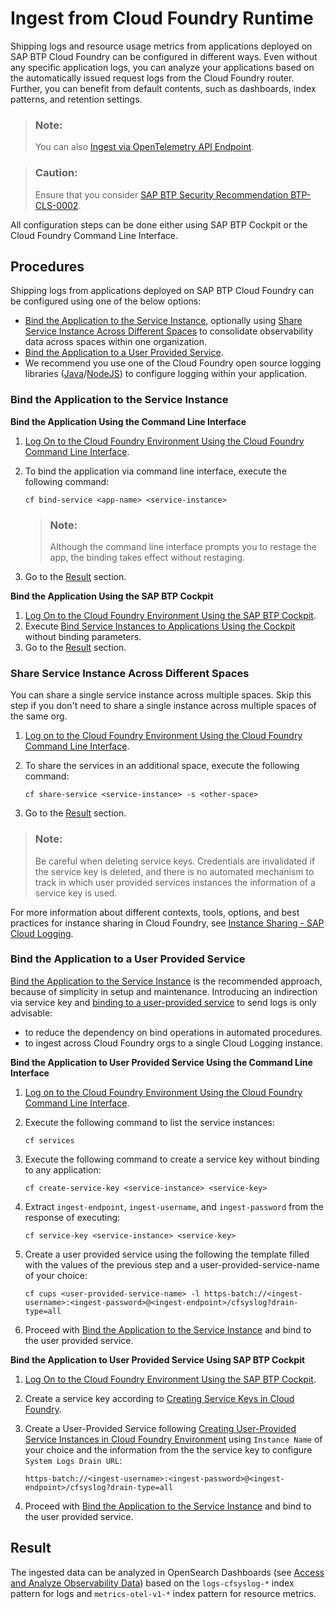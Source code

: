 <!-- loiof5a7c993743c4ee79722479371b90b37 -->

# Ingest from Cloud Foundry Runtime

Shipping logs and resource usage metrics from applications deployed on SAP BTP Cloud Foundry can be configured in different ways. Even without any specific application logs, you can analyze your applications based on the automatically issued request logs from the Cloud Foundry router. Further, you can benefit from default contents, such as dashboards, index patterns, and retention settings.

> ### Note:  
> You can also [Ingest via OpenTelemetry API Endpoint](ingest-via-opentelemetry-api-endpoint-fdc78af.md).

> ### Caution:  
> Ensure that you consider [SAP BTP Security Recommendation BTP-CLS-0002](https://help.sap.com/docs/btp/sap-btp-security-recommendations-c8a9bb59fe624f0981efa0eff2497d7d/sap-btp-security-recommendations?seclist-index=BTP-CLS-0002).

All configuration steps can be done either using SAP BTP Cockpit or the Cloud Foundry Command Line Interface.

<a name="loiof5a7c993743c4ee79722479371b90b37__section_fbf_yc4_xyb"/>

## Procedures

Shipping logs from applications deployed on SAP BTP Cloud Foundry can be configured using one of the below options:

-   [Bind the Application to the Service Instance](ingest-from-cloud-foundry-runtime-f5a7c99.md#loiof5a7c993743c4ee79722479371b90b37__bind_the_application), optionally using [Share Service Instance Across Different Spaces](ingest-from-cloud-foundry-runtime-f5a7c99.md#loiof5a7c993743c4ee79722479371b90b37__share_service_instance_across_different_spaces) to consolidate observability data across spaces within one organization.
-   [Bind the Application to a User Provided Service](ingest-from-cloud-foundry-runtime-f5a7c99.md#loiof5a7c993743c4ee79722479371b90b37__bind_the_application_to_user_provided_service).
-   We recommend you use one of the Cloud Foundry open source logging libraries \([Java](https://github.com/SAP/cf-java-logging-support)/[NodeJS](https://github.com/SAP/cf-nodejs-logging-support)\) to configure logging within your application.


### Bind the Application to the Service Instance

**Bind the Application Using the Command Line Interface**

1.  [Log On to the Cloud Foundry Environment Using the Cloud Foundry Command Line Interface](https://help.sap.com/docs/btp/sap-business-technology-platform/log-on-to-cloud-foundry-environment-using-cloud-foundry-command-line-interface).
2.  To bind the application via command line interface, execute the following command:

    ```
    cf bind-service <app-name> <service-instance>
    
    ```

    > ### Note:  
    > Although the command line interface prompts you to restage the app, the binding takes effect without restaging.

3.  Go to the [Result](ingest-from-cloud-foundry-runtime-f5a7c99.md#loiof5a7c993743c4ee79722479371b90b37__section_gvg_4k4_xyb) section.

**Bind the Application Using the SAP BTP Cockpit**

1.  [Log On to the Cloud Foundry Environment Using the SAP BTP Cockpit](https://help.sap.com/docs/btp/sap-business-technology-platform/cloud-foundry-environment).
2.  Execute [Bind Service Instances to Applications Using the Cockpit](https://help.sap.com/docs/service-manager/sap-service-manager/binding-service-instances-to-cloud-foundry-applications) without binding parameters.
3.  Go to the [Result](ingest-from-cloud-foundry-runtime-f5a7c99.md#loiof5a7c993743c4ee79722479371b90b37__section_gvg_4k4_xyb) section.


### Share Service Instance Across Different Spaces

You can share a single service instance across multiple spaces. Skip this step if you don't need to share a single instance across multiple spaces of the same org.

1.  [Log on to the Cloud Foundry Environment Using the Cloud Foundry Command Line Interface](https://help.sap.com/docs/btp/sap-business-technology-platform/log-on-to-cloud-foundry-environment-using-cloud-foundry-command-line-interface).
2.  To share the services in an additional space, execute the following command:

    ```
    cf share-service <service-instance> -s <other-space>
    ```

3.  Go to the [Result](ingest-from-cloud-foundry-runtime-f5a7c99.md#loiof5a7c993743c4ee79722479371b90b37__section_gvg_4k4_xyb) section.

> ### Note:  
> Be careful when deleting service keys. Credentials are invalidated if the service key is deleted, and there is no automated mechanism to track in which user provided services instances the information of a service key is used.

For more information about different contexts, tools, options, and best practices for instance sharing in Cloud Foundry, see [Instance Sharing - SAP Cloud Logging](https://community.sap.com/t5/technology-blog-posts-by-sap/instance-sharing-sap-cloud-logging/ba-p/14179941).

### Bind the Application to a User Provided Service

[Bind the Application to the Service Instance](ingest-from-cloud-foundry-runtime-f5a7c99.md#loiof5a7c993743c4ee79722479371b90b37__bind_the_application) is the recommended approach, because of simplicity in setup and maintenance. Introducing an indirection via service key and [binding to a user-provided service](https://docs.cloudfoundry.org/devguide/services/user-provided.html) to send logs is only advisable:

-   to reduce the dependency on bind operations in automated procedures.
-   to ingest across Cloud Foundry orgs to a single Cloud Logging instance.

**Bind the Application to User Provided Service Using the Command Line Interface**

1.  [Log on to the Cloud Foundry Environment Using the Cloud Foundry Command Line Interface](https://help.sap.com/docs/btp/sap-business-technology-platform/log-on-to-cloud-foundry-environment-using-cloud-foundry-command-line-interface).
2.  Execute the following command to list the service instances:

    ```
    cf services
    ```

3.  Execute the following command to create a service key without binding to any application:

    ```
    cf create-service-key <service-instance> <service-key>
    ```

4.  Extract `ingest-endpoint`, `ingest-username`, and `ingest-password` from the response of executing:

    ```
    cf service-key <service-instance> <service-key>
    ```

5.  Create a user provided service using the following the template filled with the values of the previous step and a user-provided-service-name of your choice:

    ```
    cf cups <user-provided-service-name> -l https-batch://<ingest-username>:<ingest-password>@<ingest-endpoint>/cfsyslog?drain-type=all
    ```

6.  Proceed with [Bind the Application to the Service Instance](ingest-from-cloud-foundry-runtime-f5a7c99.md#loiof5a7c993743c4ee79722479371b90b37__bind_the_application) and bind to the user provided service.

**Bind the Application to User Provided Service Using SAP BTP Cockpit**

1.  [Log On to the Cloud Foundry Environment Using the SAP BTP Cockpit](https://help.sap.com/docs/btp/sap-business-technology-platform/cloud-foundry-environment).
2.  Create a service key according to [Creating Service Keys in Cloud Foundry](https://help.sap.com/viewer/09cc82baadc542a688176dce601398de/Cloud/en-US/6fcac08409db4b0f9ad55a6acd4d31c5.html).
3.  Create a User-Provided Service following [Creating User-Provided Service Instances in Cloud Foundry Environment](https://help.sap.com/docs/service-manager/sap-service-manager/creating-user-provided-service-instances-in-cloud-foundry-environment) using `Instance Name` of your choice and the information from the the service key to configure `System Logs Drain URL`:

    ```
    https-batch://<ingest-username>:<ingest-password>@<ingest-endpoint>/cfsyslog?drain-type=all
    ```

4.  Proceed with [Bind the Application to the Service Instance](ingest-from-cloud-foundry-runtime-f5a7c99.md#loiof5a7c993743c4ee79722479371b90b37__bind_the_application) and bind to the user provided service.



<a name="loiof5a7c993743c4ee79722479371b90b37__section_gvg_4k4_xyb"/>

## Result

The ingested data can be analyzed in OpenSearch Dashboards \(see [Access and Analyze Observability Data](access-and-analyze-observability-data-dad5b01.md)\) based on the `logs-cfsyslog-*` index pattern for logs and `metrics-otel-v1-*` index pattern for resource metrics.

